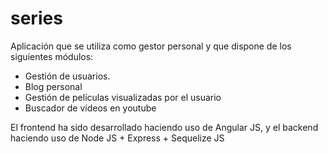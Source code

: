 # series

Aplicación que se utiliza como gestor personal y que dispone de los siguientes módulos:

* Gestión de usuarios.
* Blog personal
* Gestión de películas visualizadas por el usuario
* Buscador de vídeos en youtube

El frontend ha sido desarrollado haciendo uso de Angular JS, y el backend haciendo uso de Node JS + Express + Sequelize JS

